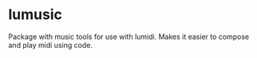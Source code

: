 # lumusic

Package with music tools for use with lumidi. 
Makes it easier to compose and play midi using code.
